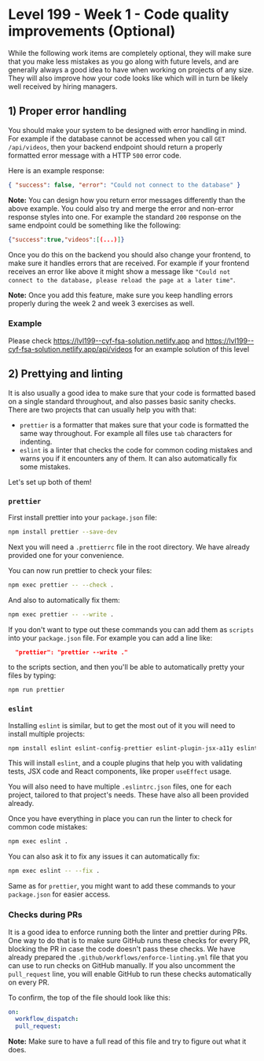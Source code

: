 # Level 199 - Week 1 - Code quality improvements (Optional)

While the following work items are completely optional, they will make sure that you make less mistakes as you go along with future levels, and are generally always a good idea to have when working on projects of any size. They will also improve how your code looks like which will in turn be likely well received by hiring managers.

## 1) Proper error handling

You should make your system to be designed with error handling in mind. For example if the database cannot be accessed when you call `GET /api/videos`, then your backend endpoint should return a properly formatted error message with a HTTP `500` error code.

Here is an example response:

```json
{ "success": false, "error": "Could not connect to the database" }
```

**Note:** You can design how you return error messages differently than the above example. You could also try and merge the error and non-error response styles into one. For example the standard `200` response on the same endpoint could be something like the following:

```json
{"success":true,"videos":[(...)]}
```

Once you do this on the backend you should also change your frontend, to make sure it handles errors that are received. For example if your frontend receives an error like above it might show a message like `"Could not connect to the database, please reload the page at a later time"`.

**Note:** Once you add this feature, make sure you keep handling errors properly during the week 2 and week 3 exercises as well.

### Example

Please check https://lvl199--cyf-fsa-solution.netlify.app and https://lvl199--cyf-fsa-solution.netlify.app/api/videos for an example solution of this level

## 2) Prettying and linting

It is also usually a good idea to make sure that your code is formatted based on a single standard throughout, and also passes basic sanity checks. There are two projects that can usually help you with that:

- `prettier` is a formatter that makes sure that your code is formatted the same way throughout. For example all files use `tab` characters for indenting.
- `eslint` is a linter that checks the code for common coding mistakes and warns you if it encounters any of them. It can also automatically fix some mistakes.

Let's set up both of them!

### `prettier`

First install prettier into your `package.json` file:

```sh
npm install prettier --save-dev
```

Next you will need a `.prettierrc` file in the root directory. We have already provided one for your convenience.

You can now run prettier to check your files:

```sh
npm exec prettier -- --check .
```

And also to automatically fix them:

```sh
npm exec prettier -- --write .
```

If you don't want to type out these commands you can add them as `scripts` into your `package.json` file. For example you can add a line like:

```json
  "prettier": "prettier --write ."
```

to the scripts section, and then you'll be able to automatically pretty your files by typing:

```sh
npm run prettier
```

### `eslint`

Installing `eslint` is similar, but to get the most out of it you will need to install multiple projects:

```sh
npm install eslint eslint-config-prettier eslint-plugin-jsx-a11y eslint-plugin-react eslint-plugin-react-refresh eslint-plugin-react-hooks eslint-plugin-n eslint-plugin-jest eslint-plugin-jest-dom eslint-plugin-vitest eslint-plugin-testing-library @codeyourfuture/eslint-config-standard --save-dev
```

This will install `eslint`, and a couple plugins that help you with validating tests, JSX code and React components, like proper `useEffect` usage.

You will also need to have multiple `.eslintrc.json` files, one for each project, tailored to that project's needs. These have also all been provided already.

Once you have everything in place you can run the linter to check for common code mistakes:

```sh
npm exec eslint .
```

You can also ask it to fix any issues it can automatically fix:

```sh
npm exec eslint -- --fix .
```

Same as for `prettier`, you might want to add these commands to your `package.json` for easier access.

### Checks during PRs

It is a good idea to enforce running both the linter and prettier during PRs. One way to do that is to make sure GitHub runs these checks for every PR, blocking the PR in case the code doesn't pass these checks. We have already prepared the `.github/workflows/enforce-linting.yml` file that you can use to run checks on GitHub manually. If you also uncomment the `pull_request` line, you will enable GitHub to run these checks automatically on every PR.

To confirm, the top of the file should look like this:

```yaml
on:
  workflow_dispatch:
  pull_request:
```

**Note:** Make sure to have a full read of this file and try to figure out what it does.
